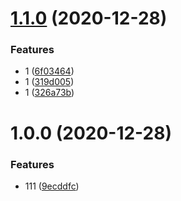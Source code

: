 # [1.1.0](https://github.com/dapengdouyu/electron-dev/compare/v1.0.0...v1.1.0) (2020-12-28)


### Features

* 1 ([6f03464](https://github.com/dapengdouyu/electron-dev/commit/6f034643fbfd3af102aee220080eec72b95860a3))
* 1 ([319d005](https://github.com/dapengdouyu/electron-dev/commit/319d00555936e383bfbd89509a6cf8419c31f92e))
* 1 ([326a73b](https://github.com/dapengdouyu/electron-dev/commit/326a73b71ed5b683676b692fd1d0aeae82663ecd))

# 1.0.0 (2020-12-28)


### Features

* 111 ([9ecddfc](https://github.com/dapengdouyu/electron-dev/commit/9ecddfce429eb2277f155020dd94f0a9f9203bb4))
